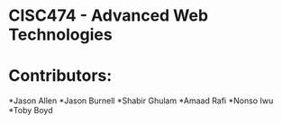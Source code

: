# CISC474 - Advanced Web Technologies

# Contributors:
*Jason Allen
*Jason Burnell
*Shabir Ghulam
*Amaad Rafi
*Nonso Iwu
*Toby Boyd
